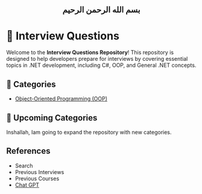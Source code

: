 
<H2 dir="rtl" align="center">
بسم الله الرحمن الرحيم
</h2>

# 💼 Interview Questions

Welcome to the **Interview Questions Repository**! This repository is designed to help developers prepare for interviews by covering essential topics in .NET development, including C#, OOP, and General .NET concepts.

## 📂 Categories

- [Object-Oriented Programming (OOP)](./OOP.md)



## 🚀 Upcoming Categories
Inshallah, Iam going to expand the repository with new categories. 


## References 
- Search
- Previous Interviews
- Previous Courses
- [Chat GPT](https://chatgpt.com/)






